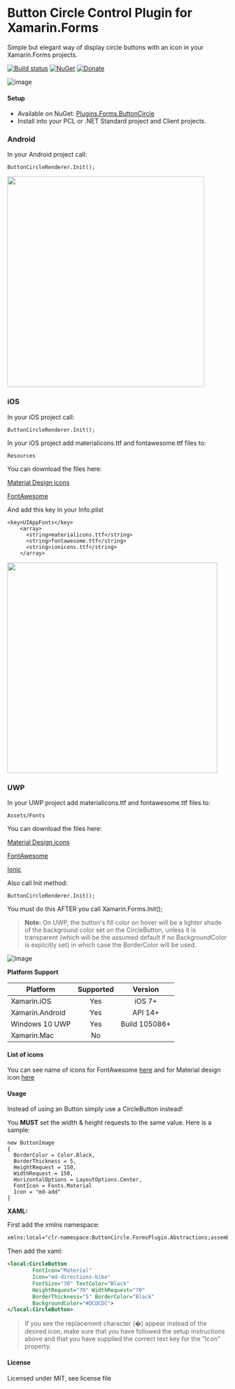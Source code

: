 # Button Circle Control Plugin for Xamarin.Forms

Simple but elegant way of display circle buttons with an icon in your Xamarin.Forms projects. 

[![Build status](https://ci.appveyor.com/api/projects/status/1yyib3ysj80mas1w?svg=true)](https://ci.appveyor.com/project/wilsonvargas/buttoncircleplugin) [![NuGet](https://buildstats.info/nuget/Plugins.Forms.ButtonCircle)](https://www.nuget.org/packages/Plugins.Forms.ButtonCircle/) [![Donate](https://img.shields.io/badge/Donate-PayPal-green.svg)](https://www.paypal.me/wilsondonations/5)

![image](https://raw.githubusercontent.com/wilsonvargas/ButtonCirclePlugin/master/images/screenshots/image.png)

#### Setup
* Available on NuGet: [Plugins.Forms.ButtonCircle](https://www.nuget.org/packages/Plugins.Forms.ButtonCircle/)
* Install into your PCL or .NET Standard project and Client projects.

### Android

In your Android project call:

```
ButtonCircleRenderer.Init();
```
<img src="https://raw.githubusercontent.com/wilsonvargas/ButtonCirclePlugin/master/images/screenshots/android.png" 
data-canonical-src="https://raw.githubusercontent.com/wilsonvargas/ButtonCirclePlugin/master/images/screenshots/android.png"
 width="450" height="480" />

### iOS

In your iOS project call:

```
ButtonCircleRenderer.Init();
```

In your iOS project add materialicons.ttf and fontawesome.ttf files to:

```
Resources
```
You can download the files here:

[Material Design icons](https://github.com/wilsonvargas/ButtonCirclePlugin/blob/master/src/ButtonCircle/ButtonCircle.FormsPlugin.UWP/Assets/Fonts/materialicons.ttf)

[FontAwesome](https://github.com/wilsonvargas/ButtonCirclePlugin/blob/master/src/ButtonCircle/ButtonCircle.FormsPlugin.UWP/Assets/Fonts/fontawesome.ttf)

And add this key in your Info.plist

```
<key>UIAppFonts</key>
    <array>
      <string>materialicons.ttf</string>
      <string>fontawesome.ttf</string>
      <string>ionicons.ttf</string>
    </array>
```

<img src="https://raw.githubusercontent.com/wilsonvargas/ButtonCirclePlugin/master/images/screenshots/ios.png" 
data-canonical-src="https://raw.githubusercontent.com/wilsonvargas/ButtonCirclePlugin/master/images/screenshots/ios.png"
 width="480" height="480" />


### UWP

In your UWP project add materialicons.ttf and fontawesome.ttf files to:

```
Assets/Fonts
```
You can download the files here:

[Material Design icons](https://github.com/wilsonvargas/ButtonCirclePlugin/blob/master/src/ButtonCircle/ButtonCircle.FormsPlugin.UWP/Assets/Fonts/materialicons.ttf)

[FontAwesome](https://github.com/wilsonvargas/ButtonCirclePlugin/blob/master/src/ButtonCircle/ButtonCircle.FormsPlugin.UWP/Assets/Fonts/fontawesome.ttf)

[Ionic](https://github.com/wilsonvargas/ButtonCirclePlugin/blob/master/src/ButtonCircle/ButtonCircle.FormsPlugin.UWP/Assets/Fonts/ionicons.ttf)

Also call Init method:

```
ButtonCircleRenderer.Init();
```
You must do this AFTER you call Xamarin.Forms.Init();

> **Note:** On UWP, the button's fill color on hover will be a lighter shade of the background color set on the CircleButton, unless it is transparent (which will be the assumed default if no BackgroundColor is explicitly set) in which case the BorderColor will be used.

![Image](https://raw.githubusercontent.com/wilsonvargas/ButtonCirclePlugin/master/images/screenshots/windows.png)


**Platform Support**

|Platform|Supported|Version|
| ------------------- | :-----------: | :------------------: |
|Xamarin.iOS|Yes|iOS 7+|
|Xamarin.Android|Yes|API 14+|
|Windows 10 UWP|Yes|Build 105086+
|Xamarin.Mac|No||

#### List of icons
You can see name of icons
for FontAwesome [here](https://github.com/wilsonvargas/ButtonCirclePlugin/blob/master/src/ButtonCircle/ButtonCircle.FormsPlugin.Abstractions/FontAwesome/FontAwesomeCollection.cs)
and for Material design icon [here](https://github.com/wilsonvargas/ButtonCirclePlugin/blob/master/src/ButtonCircle/ButtonCircle.FormsPlugin.Abstractions/Material/MaterialCollection.cs)

#### Usage
Instead of using an Button simply use a CircleButton instead!

You **MUST** set the width & height requests to the same value. Here is a sample:
```
new ButtonImage
{
  BorderColor = Color.Black,
  BorderThickness = 5,
  HeightRequest = 150,
  WidthRequest = 150,
  HorizontalOptions = LayoutOptions.Center,
  FontIcon = Fonts.Material
  Icon = "md-add"
}
```

**XAML:**

First add the xmlns namespace:
```xml
xmlns:local="clr-namespace:ButtonCircle.FormsPlugin.Abstractions;assembly=ButtonCircle.FormsPlugin.Abstractions"
```

Then add the xaml:

```xml
<local:CircleButton 
        FontIcon="Material"
        Icon="md-directions-bike" 
        FontSize="30" TextColor="Black" 
        HeightRequest="70" WidthRequest="70" 
        BorderThickness="5" BorderColor="Black" 
        BackgroundColor="#DCDCDC">
</local:CircleButton>
```

> If you see the replacement character (�) appear instead of the desired icon, make sure that you have followed the setup instructions above and that you have supplied the correct text key for the "Icon" property.

#### License
Licensed under MIT, see license file
